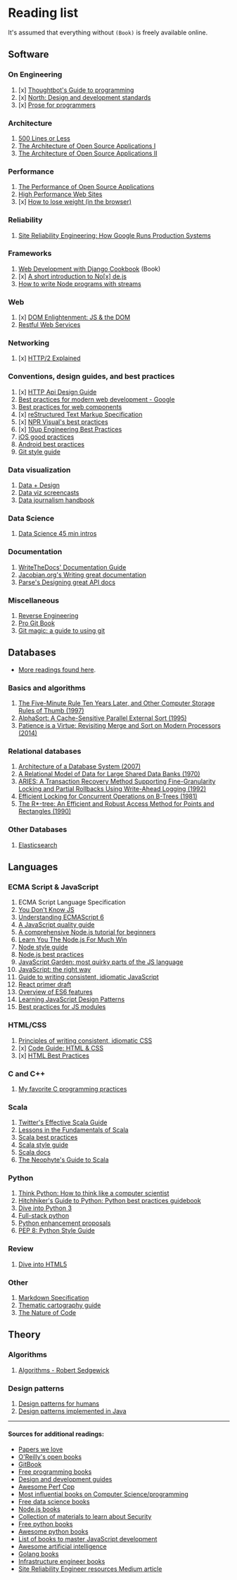 # Reading list

It's assumed that everything without `(Book)` is freely available online.

## Software

### On Engineering

1. [x] [Thoughtbot's Guide to programming](https://github.com/thoughtbot/guides)
2. [x] [North: Design and development standards](https://github.com/north/north)
3. [x] [Prose for programmers](https://github.com/joshuacc/prose-for-programmers)

### Architecture

1. [500 Lines or Less](http://aosabook.org/en/index.html)
2. [The Architecture of Open Source Applications I](http://aosabook.org/en/index.html)
3. [The Architecture of Open Source Applications II](http://aosabook.org/en/index.html)

### Performance

1. [The Performance of Open Source Applications](http://aosabook.org/en/index.html)
2. [High Performance Web Sites](https://www.amazon.com/gp/product/0596529309/)
3. [x] [How to lose weight (in the browser)](https://github.com/zenorocha/browser-diet)

### Reliability

1. [Site Reliability Engineering: How Google Runs Production Systems](https://landing.google.com/sre/book/chapters/introduction.html)

### Frameworks

1. [Web Development with Django Cookbook](https://www.amazon.com/gp/product/1785886770/) (Book)
2. [x] [A short introduction to No[x] de.js](https://github.com/maxogden/art-of-node)
3. [How to write Node programs with streams](https://github.com/substack/stream-handbook)

### Web

1. [x] [DOM Enlightenment: JS & the DOM](http://domenlightenment.com/)
2. [Restful Web Services](http://restfulwebapis.org/rws.html)

### Networking

1. [x] [HTTP/2 Explained](https://github.com/bagder/http2-explained)

### Conventions, design guides, and best practices

1. [x] [HTTP Api Design Guide](https://github.com/interagent/http-api-design)
2. [Best practices for modern web development - Google](https://github.com/google/WebFundamentals/)
3. [Best practices for web components](https://github.com/webcomponents/webcomponents.github.io)
4. [x] [reStructured Text Markup Specification](http://docutils.sourceforge.net/docs/ref/rst/restructuredtext.html)
5. [x] [NPR Visual's best practices](https://github.com/nprapps/bestpractices)
6. [x] [10up Engineering Best Practices](https://github.com/10up/Engineering-Best-Practices)
7. [iOS good practices](https://github.com/futurice/ios-good-practices)
8. [Android best practices](https://github.com/futurice/android-best-practices)
9. [Git style guide](https://github.com/agis-/git-style-guide)

### Data visualization

1. [Data + Design](https://github.com/infoactive/data-design/)
2. [Data viz screencasts](https://github.com/curran/screencasts/)
3. [Data journalism handbook](http://datajournalismhandbook.org/1.0/en/)

### Data Science

1. [Data Science 45 min intros](https://github.com/DrSkippy/Data-Science-45min-Intros)

### Documentation

1. [WriteTheDocs' Documentation Guide](https://github.com/writethedocs/docs/)
2. [Jacobian.org's Writing great documentation](https://jacobian.org/writing/great-documentation/)
3. [Parse's Designing great API docs](http://blog.parse.com/learn/engineering/designing-great-api-docs/)

### Miscellaneous

1. [Reverse Engineering](https://github.com/dennis714/RE-for-beginners)
2. [Pro Git Book](https://github.com/progit/progit)
3. [Git magic: a guide to using git](https://github.com/blynn/gitmagic)



## Databases

* [More readings found here](https://github.com/rxin/db-readings).

### Basics and algorithms

1. [The Five-Minute Rule Ten Years Later, and Other Computer Storage Rules of Thumb (1997)](http://research.microsoft.com/en-us/um/people/gray/5_min_rule_sigmod.pdf)
2. [AlphaSort: A Cache-Sensitive Parallel External Sort (1995)](http://research.microsoft.com/en-us/um/people/gray/papers/AlphaSortSigmod.pdf)
3. [Patience is a Virtue: Revisiting Merge and Sort on Modern Processors (2014)](http://research.microsoft.com/pubs/209622/patsort-sigmod14.pdf)

### Relational databases

1. [Architecture of a Database System (2007)](http://db.cs.berkeley.edu/papers/fntdb07-architecture.pdf)
2. [A Relational Model of Data for Large Shared Data Banks (1970)](http://www.cs.berkeley.edu/~rxin/db-papers/Relational-Model-Codd.pdf)
3. [ARIES: A Transaction Recovery Method Supporting Fine-Granularity Locking and Partial Rollbacks Using Write-Ahead Logging (1992)](http://www.cs.berkeley.edu/~rxin/db-papers/ARIES.pdf)
4. [Efficient Locking for Concurrent Operations on B-Trees (1981)](http://www.cs.berkeley.edu/~rxin/db-papers/B-tree.pdf)
5. [The R*-tree: An Efficient and Robust Access Method for Points and Rectangles (1990)](http://www.cs.berkeley.edu/~rxin/db-papers/R-tree.pdf)

### Other Databases

1. [Elasticsearch](https://www.elastic.co/guide/en/elasticsearch/guide/current/index.html)



## Languages

### ECMA Script & JavaScript

1. ECMA Script Language Specification
2. [You Don't Know JS](https://github.com/getify/You-Dont-Know-JS)
3. [Understanding ECMAScript 6](https://leanpub.com/understandinges6/read)
4. [A JavaScript quality guide](https://github.com/bevacqua/js)
5. [A comprehensive Node.js tutorial for beginners](https://github.com/manuelkiessling/nodebeginner.org)
6. [Learn You The Node.js For Much Win](https://github.com/workshopper/learnyounode)
7. [Node style guide](https://github.com/felixge/node-style-guide)
8. [Node.js best practices](https://github.com/alanjames1987/Node.js-Best-Practices)
9. [JavaScript Garden: most quirky parts of the JS language](https://github.com/BonsaiDen/JavaScript-Garden)
10. [JavaScript: the right way](https://github.com/braziljs/js-the-right-way)
11. [Guide to writing consistent, idiomatic JavaScript](https://github.com/rwaldron/idiomatic.js)
12. [React primer draft](https://github.com/mikechau/react-primer-draft/)
13. [Overview of ES6 features](https://github.com/lukehoban/es6features)
14. [Learning JavaScript Design Patterns](https://addyosmani.com/resources/essentialjsdesignpatterns/book/)
15. [Best practices for JS modules](https://github.com/mattdesl/module-best-practices)

### HTML/CSS

1. [Principles of writing consistent, idiomatic CSS](https://github.com/necolas/idiomatic-css)
2. [x] [Code Guide: HTML & CSS](https://github.com/mdo/code-guide)
3. [x] [HTML Best Practices](https://github.com/hail2u/html-best-practices)

### C and C++

1. [My favorite C programming practices](https://github.com/mcinglis/c-style)

### Scala

1. [Twitter's Effective Scala Guide](https://github.com/twitter/effectivescala)
2. [Lessons in the Fundamentals of Scala](https://github.com/twitter/scala_school)
3. [Scala best practices](https://github.com/alexandru/scala-best-practices)
4. [Scala style guide](http://docs.scala-lang.org/style/)
5. [Scala docs](http://docs.scala-lang.org/)
6. [The Neophyte's Guide to Scala](http://danielwestheide.com/scala/neophytes.html)

### Python

1. [Think Python: How to think like a computer scientist](http://www.greenteapress.com/thinkpython/thinkpython.pdf)
2. [Hitchhiker's Guide to Python: Python best practices guidebook](https://github.com/kennethreitz/python-guide)
3. [Dive into Python 3](http://www.diveintopython3.net/)
4. [Full-stack python](https://github.com/mattmakai/fullstackpython.com)
5. [Python enhancement proposals](https://github.com/python/peps)
6. [PEP 8: Python Style Guide](https://www.python.org/dev/peps/pep-0008/)

### Review

1. [Dive into HTML5](https://github.com/diveintomark/diveintohtml5)

### Other

1. [Markdown Specification](https://github.com/jgm/CommonMark)
2. [Thematic cartography guide](https://github.com/axismaps/thematic-cartography)
3. [The Nature of Code](https://github.com/shiffman/The-Nature-of-Code)



## Theory

### Algorithms

1. [Algorithms - Robert Sedgewick](https://www.amazon.com/gp/product/032157351X/)

### Design patterns

1. [Design patterns for humans](https://github.com/kamranahmedse/design-patterns-for-humans)
2. [Design patterns implemented in Java](https://github.com/iluwatar/java-design-patterns)

<hr>

#### Sources for additional readings:

* [Papers we love](https://github.com/papers-we-love/papers-we-love)
* [O'Reilly's open books](http://www.oreilly.com/openbook/)
* [GitBook](https://www.gitbook.com/explore)
* [Free programming books](https://github.com/vhf/free-programming-books)
* [Design and development guides](https://github.com/NARKOZ/guides)
* [Awesome Perf Cpp](https://github.com/fenbf/AwesomePerfCpp)
* [Most influential books on Computer Science/programming](https://github.com/chhantyal/influential-cs-books)
* [Free data science books](https://github.com/chaconnewu/free-data-science-books)
* [Node.js books](https://github.com/Pana/node-books)
* [Collection of materials to learn about Security](https://github.com/sbilly/awesome-security)
* [Free python books](https://github.com/revolunet/PythonBooks)
* [Awesome python books](https://github.com/Junnplus/awesome-python-books)
* [List of books to master JavaScript development](https://github.com/javascript-society/javascript-path)
* [Awesome artificial intelligence](https://github.com/owainlewis/awesome-artificial-intelligence)
* [Golang books](https://github.com/dariubs/GoBooks)
* [Infrastructure engineer books](https://github.com/stack72/ops-books)
* [Site Reliability Engineer resources Medium article](https://medium.com/@tammybutow/graduating-from-bootcamp-and-interested-in-becoming-a-site-reliability-engineer-b69a38ce858b#.nwqhmn2p0)

